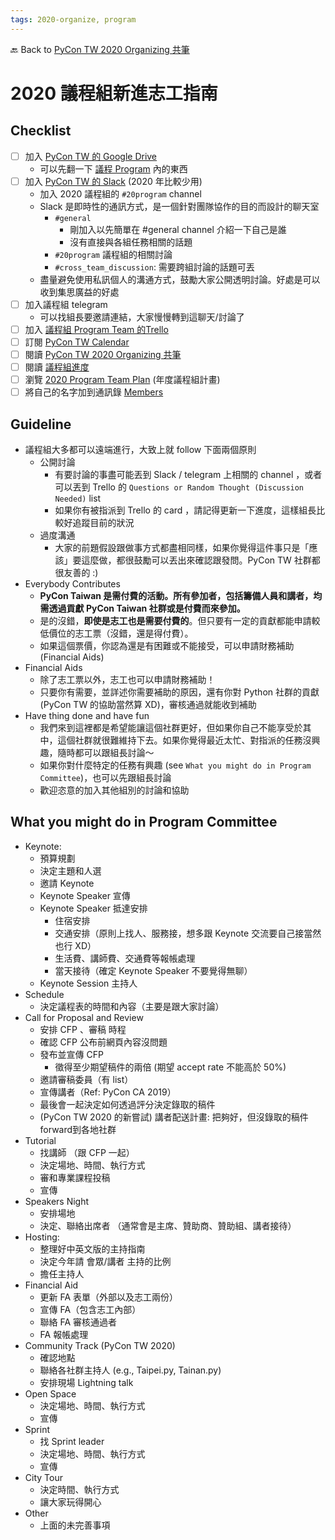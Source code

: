 ```yaml
---
tags: 2020-organize, program
---
```


🔙 Back to [PyCon TW 2020 Organizing 共筆](/5u84SOprTUeQYBR57TH49w)

# 2020 議程組新進志工指南

## Checklist
* [ ] 加入 [PyCon TW 的 Google Drive](https://drive.google.com/drive/folders/1yb2TgDzPwLYQqUL7esIFUeShnSN69y28)
    * 可以先翻一下 [議程 Program](https://drive.google.com/drive/folders/1-lPt4Tx-WPYJvmJ8VhP-5XGe8NF-yPMC) 內的東西
* [ ] 加入 [PyCon TW 的 Slack](https://pycontw.slack.com) (2020 年比較少用)
    * 加入 2020 議程組的 `#20program` channel
    * Slack 是即時性的通訊方式，是一個針對團隊協作的目的而設計的聊天室
        * `#general`
            * 剛加入以先簡單在 #general channel 介紹一下自己是誰
            * 沒有直接與各組任務相關的話題
        * `#20program` 議程組的相關討論
        * `#cross_team_discussion`: 需要跨組討論的話題可丟
    * 盡量避免使用私訊個人的溝通方式，鼓勵大家公開透明討論。好處是可以收到集思廣益的好處
* [ ] 加入議程組 telegram
    * 可以找組長要邀請連結，大家慢慢轉到這聊天/討論了
* [ ] 加入 [議程組 Program Team 的Trello](https://trello.com/b/mIEpZpfR/%E8%AD%B0%E7%A8%8B%E7%B5%84-program-team)
* [ ] 訂閱 [PyCon TW Calendar](https://calendar.google.com/calendar/embed?src=t9r9qd19ju6760neai5gilt1v8%40group.calendar.google.com&ctz=Asia%2FTaipei) 
* [ ] 閱讀 [PyCon TW 2020 Organizing 共筆](/5u84SOprTUeQYBR57TH49w)
* [ ] 閱讀 [議程組進度](/xZLa_eirRxaIhhLfpJgt_A?view)
* [ ] 瀏覽 [2020 Program Team Plan](https://docs.google.com/spreadsheets/d/1rWleDh8B7MHZ1zgEBi2_vNA5UgWE2GgFtaqgPNxVLa4/edit#gid=0) (年度議程組計畫)
* [ ] 將自己的名字加到通訊錄 [Members](https://docs.google.com/spreadsheets/d/1m-K5aROPEXDfi6klNLp8CDRR1_azRhFSiJbMx3ILP1w/edit#gid=0)

## Guideline
* 議程組大多都可以遠端進行，大致上就 follow 下面兩個原則
    * 公開討論
        * 有要討論的事盡可能丟到 Slack / telegram 上相關的 channel ，或者可以丟到 Trello 的 `Questions or Random Thought (Discussion Needed)` list
        * 如果你有被指派到 Trello 的 card ，請記得更新一下進度，這樣組長比較好追蹤目前的狀況
    * 過度溝通
        * 大家的前題假設跟做事方式都盡相同樣，如果你覺得這件事只是「應該」要這麼做，都很鼓勵可以丟出來確認跟發問。PyCon TW 社群都很友善的 :)
* Everybody Contributes
    * **PyCon Taiwan 是需付費的活動。所有參加者，包括籌備人員和講者，均需透過貢獻 PyCon Taiwan 社群或是付費而來參加。**
    * 是的沒錯，**即使是志工也是需要付費的**。但只要有一定的貢獻都能申請較低價位的志工票（沒錯，還是得付費）。
    * 如果這個票價，你認為還是有困難或不能接受，可以申請財務補助 (Financial Aids)
* Financial Aids
    * 除了志工票以外，志工也可以申請財務補助！
    * 只要你有需要，並詳述你需要補助的原因，還有你對 Python 社群的貢獻 (PyCon TW 的協助當然算 XD)，審核通過就能收到補助
* Have thing done and have fun
    * 我們來到這裡都是希望能讓這個社群更好，但如果你自己不能享受於其中，這個社群就很難維持下去。如果你覺得最近太忙、對指派的任務沒興趣，隨時都可以跟組長討論～
    * 如果你對什麼特定的任務有興趣 (see `What you might do in Program Committee`)，也可以先跟組長討論
    * 歡迎恣意的加入其他組別的討論和協助

## What you might do in Program Committee
* Keynote:
    * 預算規劃
    * 決定主題和人選
    * 邀請 Keynote
    * Keynote Speaker 宣傳
    * Keynote Speaker 抵達安排
        * 住宿安排
        * 交通安排（原則上找人、服務接，想多跟 Keynote 交流要自己接當然也行 XD）
        * 生活費、講師費、交通費等報帳處理
        * 當天接待（確定 Keynote Speaker 不要覺得無聊）
    * Keynote Session 主持人
* Schedule
    * 決定議程表的時間和內容（主要是跟大家討論）
* Call for Proposal and Review
    * 安排 CFP 、審稿 時程
    * 確認 CFP 公布前網頁內容沒問題
    * 發布並宣傳 CFP
        * 徵得至少期望稿件的兩倍 (期望 accept rate 不能高於 50%)
    * 邀請審稿委員（有 list）
    * 宣傳講者（Ref: PyCon CA 2019）
    * 最後會一起決定如何透過評分決定錄取的稿件
    * (PyCon TW 2020 的新嘗試) 講者配送計畫: 把夠好，但沒錄取的稿件 forward到各地社群
* Tutorial
    * 找講師 （跟 CFP 一起）
    * 決定場地、時間、執行方式
    * 審和專業課程投稿
    * 宣傳
* Speakers Night
    * 安排場地
    * 決定、聯絡出席者 （通常會是主席、贊助商、贊助組、講者接待）
* Hosting:
    * 整理好中英文版的主持指南
    * 決定今年請 會眾/講者 主持的比例
    * 擔任主持人
* Financial Aid
    * 更新 FA 表單（外部以及志工兩份）
    * 宣傳 FA（包含志工內部）
    * 聯絡 FA 審核通過者
    * FA 報帳處理
* Community Track (PyCon TW 2020)
    * 確認地點
    * 聯絡各社群主持人 (e.g., Taipei.py, Tainan.py)
    * 安排現場 Lightning talk
* Open Space
    * 決定場地、時間、執行方式
    * 宣傳
* Sprint
    * 找 Sprint leader
    * 決定場地、時間、執行方式
    * 宣傳
* City Tour
    * 決定時間、執行方式
    * 讓大家玩得開心
* Other
    * 上面的未完善事項
